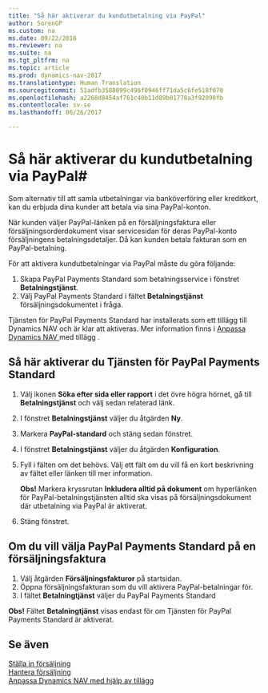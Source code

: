 ```yaml
---
title: "Så här aktiverar du kundutbetalning via PayPal"
author: SorenGP
ms.custom: na
ms.date: 09/22/2016
ms.reviewer: na
ms.suite: na
ms.tgt_pltfrm: na
ms.topic: article
ms.prod: dynamics-nav-2017
ms.translationtype: Human Translation
ms.sourcegitcommit: 51adfb3588099c496f0946ff71da5c6fe518f070
ms.openlocfilehash: a2268d8454af761c40b11d89b01778a3f92090fb
ms.contentlocale: sv-se
ms.lasthandoff: 06/26/2017

---
```


# <a name="how-to-enable-customer-payments-through-paypal"></a>Så här aktiverar du kundutbetalning via PayPal#
Som alternativ till att samla utbetalningar via banköverföring eller kreditkort, kan du erbjuda dina kunder att betala via sina PayPal-konton.

När kunden väljer PayPal-länken på en försäljningsfaktura eller försäljningsorderdokument visar servicesidan för deras PayPal-konto försäljningens betalningsdetaljer. Då kan kunden betala fakturan som en PayPal-betalning.

För att aktivera kundutbetalningar via PayPal måste du göra följande:

1. Skapa PayPal Payments Standard som betalningsservice i fönstret **Betalningstjänst**.
2. Välj PayPal Payments Standard i fältet **Betalningstjänst** försäljningsdokumentet i fråga.

Tjänsten för PayPal Payments Standard har installerats som ett tillägg till Dynamics NAV och är klar att aktiveras. Mer information finns i [Anpassa Dynamics NAV ](ui-extensions.md) med tillägg .

## <a name="to-enable-the-paypal-payments-standard-service"></a>Så här aktiverar du Tjänsten för PayPal Payments Standard
1. Välj ikonen **Söka efter sida eller rapport** i det övre högra hörnet, gå till **Betalningstjänst** och välj sedan relaterad länk.  
2. I fönstret **Betalningstjänst** väljer du åtgärden **Ny**.
3. Markera **PayPal-standard** och stäng sedan fönstret.
4. I fönstret **Betalningstjänst** väljer du åtgärden **Konfiguration**.
5. Fyll i fälten om det behövs. Välj ett fält om du vill få en kort beskrivning av fältet eller länken till mer information.

    **Obs!** Markera kryssrutan **Inkludera alltid på dokument** om hyperlänken för PayPal-betalningstjänsten alltid ska visas på försäljningsdokument där utbetalning via PayPal är aktiverat.

6. Stäng fönstret.

## <a name="to-select-paypal-payments-standard-on-a-sales-invoice"></a>Om du vill välja PayPal Payments Standard på en försäljningsfaktura
1. Välj åtgärden **Försäljningsfakturor** på startsidan.
2. Öppna försäljningsfakturan som du vill aktivera PayPal-betalningar för.
3. I fältet **Betalningtjänst** väljer du PayPal Payments Standard

**Obs!** Fältet **Betalningtjänst** visas endast för om Tjänsten för PayPal Payments Standard är aktiverat.   

## <a name="see-also"></a>Se även  
[Ställa in försäljning](sales-setup-sales.md)  
[Hantera försäljning](sales-manage-sales.md)  
[Anpassa Dynamics NAV med hjälp av tillägg](ui-extensions.md)

